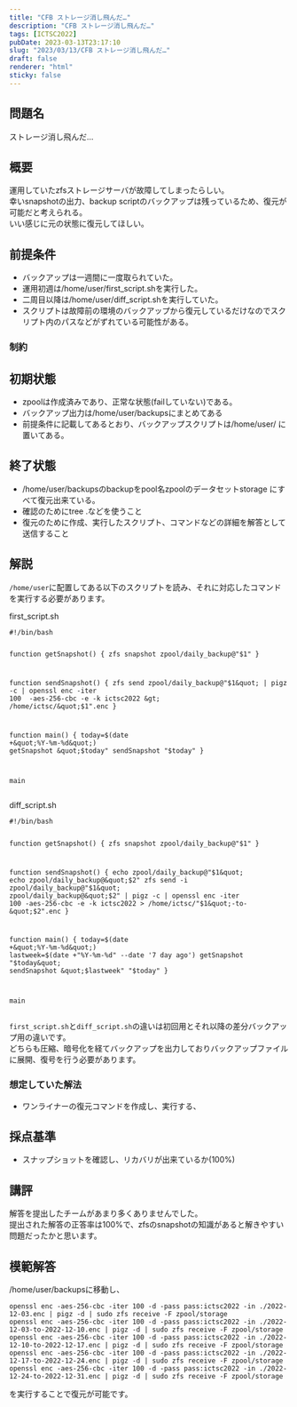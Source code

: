 ```yaml
---
title: "CFB ストレージ消し飛んだ…"
description: "CFB ストレージ消し飛んだ…"
tags: [ICTSC2022]
pubDate: 2023-03-13T23:17:10
slug: "2023/03/13/CFB ストレージ消し飛んだ…"
draft: false
renderer: "html"
sticky: false
---
```



<h2>問題名</h2>



<p>ストレージ消し飛んだ…</p>



<h2>概要</h2>



<p>運用していたzfsストレージサーバが故障してしまったらしい。<br>幸いsnapshotの出力、backup scriptのバックアップは残っているため、復元が可能だと考えられる。<br>いい感じに元の状態に復元してほしい。</p>



<h2>前提条件</h2>



<ul>
<li>バックアップは一週間に一度取られていた。</li>



<li>運用初週は/home/user/first_script.shを実行した。</li>



<li>二周目以降は/home/user/diff_script.shを実行していた。</li>



<li>スクリプトは故障前の環境のバックアップから復元しているだけなのでスクリプト内のパスなどがずれている可能性がある。</li>
</ul>



<h3>制約</h3>



<h2>初期状態</h2>



<ul>
<li>zpoolは作成済みであり、正常な状態(failしていない)である。</li>



<li>バックアップ出力は/home/user/backupsにまとめてある</li>



<li>前提条件に記載してあるとおり、バックアップスクリプトは/home/user/ に置いてある。</li>
</ul>



<h2>終了状態</h2>



<ul>
<li>/home/user/backupsのbackupをpool名zpoolのデータセットstorage にすべて復元出来ている。</li>



<li>確認のためにtree .などを使うこと</li>



<li>復元のために作成、実行したスクリプト、コマンドなどの詳細を解答として送信すること</li>
</ul>



<h2>解説</h2>



<p><code>/home/user</code>に配置してある以下のスクリプトを読み、それに対応したコマンドを実行する必要があります。</p>



<p>first_script.sh</p>


<div class="wp-block-syntaxhighlighter-code "><pre class="brush: plain; title: ; title: ; notranslate" title=""><code>#!/bin/bash

function getSnapshot() {
  zfs snapshot zpool/daily_backup@&quot;$1&quot;
}

function sendSnapshot() {
  zfs send zpool/daily_backup@&quot;$1&quot; | pigz -c | openssl enc -iter 100  -aes-256-cbc -e -k ictsc2022 &gt; /home/ictsc/&quot;$1&quot;.enc
}

function main() {
    today=$(date +&quot;%Y-%m-%d&quot;)
    getSnapshot &quot;$today&quot;
    sendSnapshot &quot;$today&quot;
}

main</code></pre></div>


<p>diff_script.sh</p>


<div class="wp-block-syntaxhighlighter-code "><pre class="brush: plain; title: ; title: ; notranslate" title=""><code>#!/bin/bash

function getSnapshot() {
  zfs snapshot zpool/daily_backup@&quot;$1&quot;
}

function sendSnapshot() {
  echo zpool/daily_backup@&quot;$1&quot;
  echo zpool/daily_backup@&quot;$2&quot;
  zfs send -i zpool/daily_backup@&quot;$1&quot; zpool/daily_backup@&quot;$2&quot; | pigz -c | openssl enc -iter 100  -aes-256-cbc -e -k ictsc2022 &gt; /home/ictsc/&quot;$1&quot;-to-&quot;$2&quot;.enc
}

function main() {
    today=$(date +&quot;%Y-%m-%d&quot;)
    lastweek=$(date +&quot;%Y-%m-%d&quot; --date '7 day ago')
    getSnapshot &quot;$today&quot;
    sendSnapshot &quot;$lastweek&quot; &quot;$today&quot;
}

main</code></pre></div>


<p><code>first_script.sh</code>と<code>diff_script.sh</code>の違いは初回用とそれ以降の差分バックアップ用の違いです。<br>どちらも圧縮、暗号化を経てバックアップを出力しておりバックアップファイルに展開、復号を行う必要があります。</p>



<h3>想定していた解法</h3>



<ul>
<li>ワンライナーの復元コマンドを作成し、実行する、</li>
</ul>



<h2>採点基準</h2>



<ul>
<li>スナップショットを確認し、リカバリが出来ているか(100%)</li>
</ul>



<h2>講評</h2>



<p>解答を提出したチームがあまり多くありませんでした。<br>提出された解答の正答率は100%で、zfsのsnapshotの知識があると解きやすい問題だったかと思います。</p>



<h2>模範解答</h2>



<p>/home/user/backupsに移動し、</p>


<div class="wp-block-syntaxhighlighter-code "><pre class="brush: plain; title: ; title: ; notranslate" title=""><code>openssl enc -aes-256-cbc -iter 100 -d -pass pass:ictsc2022 -in ./2022-12-03.enc | pigz -d | sudo zfs receive -F zpool/storage
openssl enc -aes-256-cbc -iter 100 -d -pass pass:ictsc2022 -in ./2022-12-03-to-2022-12-10.enc | pigz -d | sudo zfs receive -F zpool/storage
openssl enc -aes-256-cbc -iter 100 -d -pass pass:ictsc2022 -in ./2022-12-10-to-2022-12-17.enc | pigz -d | sudo zfs receive -F zpool/storage
openssl enc -aes-256-cbc -iter 100 -d -pass pass:ictsc2022 -in ./2022-12-17-to-2022-12-24.enc | pigz -d | sudo zfs receive -F zpool/storage
openssl enc -aes-256-cbc -iter 100 -d -pass pass:ictsc2022 -in ./2022-12-24-to-2022-12-31.enc | pigz -d | sudo zfs receive -F zpool/storage</code></pre></div>


<p>を実行することで復元が可能です。</p>
